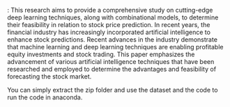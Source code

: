 : This research aims to provide a comprehensive study on cutting-edge deep learning techniques, along with combinational models, to determine their feasibility in relation to stock price prediction. In recent years, the financial industry has increasingly incorporated artificial intelligence to enhance stock predictions. Recent advances in the industry demonstrate that machine learning and deep learning techniques are enabling profitable equity investments and stock trading. This paper emphasizes the advancement of various artificial intelligence techniques that have been researched and employed to determine the advantages and feasibility of forecasting the stock market.


You can simply extract the zip folder and use the dataset and the code to run the code in anaconda.
